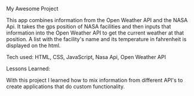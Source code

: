 My Awesome Project

This app combines information from the Open Weather API and the NASA Api. It takes the gps position of NASA facilities and then inputs that information into the Open Weather API to get the current weather at that position.
A list with the facility's name and its temperature in fahrenheit is displayed on the html.


Tech used: HTML, CSS, JavaScript, Nasa Api, Open Weather API

Lessons Learned:

With this project I learned how to mix information from different API's to create applications that do custom functionality.
